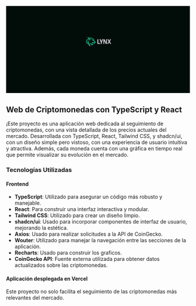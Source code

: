 <div style="text-align: center;">
  <img src="./src/assets/lynx.png" alt="Logo" width="800"/>
</div>

## Web de Criptomonedas con TypeScript y React

¡Este proyecto es una aplicación web dedicada al seguimiento de criptomonedas, con una vista detallada de los precios actuales del mercado.
Desarrollada con TypeScript, React, Tailwind CSS, y shadcn/ui, con un diseño simple pero vistoso, con una experiencia de usuario intuitiva y atractiva. Además, cada moneda cuenta con una gráfica en tiempo real que permite visualizar su evolución en el mercado.

### Tecnologías Utilizadas

#### Frontend

-   **TypeScript**: Utilizado para asegurar un código más robusto y manejable.
-   **React**: Para construir una interfaz interactiva y modular.
-   **Tailwind CSS**: Utilizado para crear un diseño limpio.
-   **shadcn/ui**: Usado para incorporar componentes de interfaz de usuario, mejorando la estética.
-   **Axios**: Usado para realizar solicitudes a la API de CoinGecko.
-   **Wouter**: Utilizado para manejar la navegación entre las secciones de la aplicación.
-   **Recharts**: Usado para construir los graficos.
-   **CoinGecko API**: Fuente externa utilizada para obtener datos actualizados sobre las criptomonedas.

#### Aplicación desplegada en Vercel

Este proyecto no solo facilita el seguimiento de las criptomonedas más relevantes del mercado.
